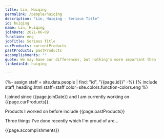 ```yaml
---
title: Lin, Huiqing
permalink: /people/huiqing
description: "Lin, Huiqing - Serious Title"
id: huiqing
name: Lin, Huiqing
joinDate: 2021-06-09
function: eng
jobTitle: Serious Title
curProducts: currentProducts
pastProducts: pastProducts
accomplishments: ""
quote: We may have our differences, but nothing’s more important than family.
linkedinId: huiqing

---
```


{%- assign staff = site.data.people | find: "id", "{{page.id}}" -%}
{% include staff_heading.html staff=staff color=site.colors.function-colors.eng %}

<p>I joined since {{page.joinDate}} and I am currently working on {{page.curProducts}}.</p>

<p>Products I worked on before include {{page.pastProducts}}</p>

<p>Three things I've done recently which I'm proud of are...</p>
{{page.accomplishments}}
